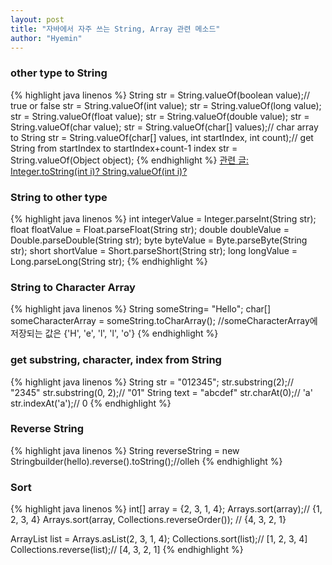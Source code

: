 ```yaml
---
layout: post
title: "자바에서 자주 쓰는 String, Array 관련 메소드"
author: "Hyemin"
---
```



### other type to String
{% highlight java linenos %}
String str = String.valueOf(boolean value);// true or false
str = String.valueOf(int value);
str = String.valueOf(long value);
str = String.valueOf(float value);
str = String.valueOf(double value);
str = String.valueOf(char value);
str = String.valueOf(char[] values);// char array to String
str = String.valueOf(char[] values, int startIndex, int count);// get String from startIndex to startIndex+count-1 index
str = String.valueOf(Object object);
{% endhighlight %}
[관련 글: Integer.toString(int i)? String.valueOf(int i)?](https://stackoverflow.com/questions/3335685/integer-tostring)

### String to other type
{% highlight java linenos %}
int integerValue = Integer.parseInt(String str);
float floatValue = Float.parseFloat(String str);
double doubleValue = Double.parseDouble(String str);
byte byteValue = Byte.parseByte(String str);
short shortValue = Short.parseShort(String str);
long longValue = Long.parseLong(String str);
{% endhighlight %}

### String to Character Array
{% highlight java linenos %}
String someString= "Hello";
char[] someCharacterArray = someString.toCharArray();
//someCharacterArray에 저장되는 값은 {'H', 'e', 'l', 'l', 'o'}
{% endhighlight %}

### get substring, character, index from String
{% highlight java linenos %}
String str = "012345";
str.substring(2);// "2345"
str.substring(0, 2);// "01"
String text = "abcdef"
str.charAt(0);// 'a'
str.indexAt('a');// 0
{% endhighlight %}

### Reverse String
{% highlight java linenos %}
String reverseString = new Stringbuilder(hello).reverse().toString();//olleh
{% endhighlight %}

### Sort
{% highlight java linenos %}
int[] array = {2, 3, 1, 4};
Arrays.sort(array);// {1, 2, 3, 4}
Arrays.sort(array, Collections.reverseOrder()); // {4, 3, 2, 1}

ArrayList<Integer> list = Arrays.asList(2, 3, 1, 4);
Collections.sort(list);// [1, 2, 3, 4]
Collections.reverse(list);// [4, 3, 2, 1]
{% endhighlight %}
